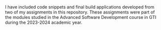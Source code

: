I have included code snippets and final build applications developed from two of my assignments in this repository. 
These assignments were part of the modules studied in the Advanced Software Development course in GTI during the 2023-2024 academic year.
